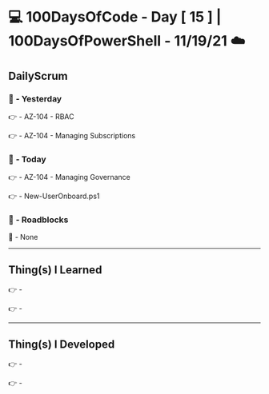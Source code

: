 # :computer: 100DaysOfCode - Day [ 15 ]    |    100DaysOfPowerShell - 11/19/21 :cloud:

## DailyScrum                   

### :checkered_flag: _-_ Yesterday

:point_right: _-_ AZ-104 - RBAC

:point_right: _-_ AZ-104 - Managing Subscriptions

### :checkered_flag: _-_ Today

:point_right: _-_ AZ-104 - Managing Governance

:point_right: _-_ New-UserOnboard.ps1 

### :construction: _-_ Roadblocks

:construction_worker: _-_ None

------
## Thing(s) I Learned

:point_right: _-_

:point_right: _-_

------
## Thing(s) I Developed

:point_right: _-_

:point_right: _-_